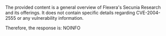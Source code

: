 The provided content is a general overview of Flexera's Secunia Research and its offerings. It does not contain specific details regarding CVE-2004-2555 or any vulnerability information.

Therefore, the response is: NOINFO